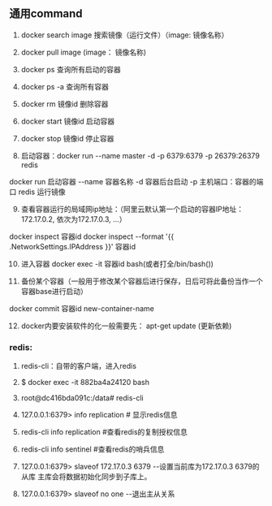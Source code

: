 ## 通用command

1. docker search image 搜索镜像（运行文件）（image: 镜像名称）
2. docker pull image (image： 镜像名称)
3. docker ps 查询所有启动的容器
4. docker ps  -a  查询所有容器
5. docker rm 镜像id    删除容器
6. docker start 镜像id   启动容器
7. docker stop 镜像id    停止容器

8. 启动容器：docker run --name master -d  -p 6379:6379 -p 26379:26379  redis
 
  docker run 启动容器
  --name 容器名称
  -d 容器后台启动
  -p 主机端口：容器的端口
  redis 运行镜像

9. 查看容器运行的局域网ip地址：（阿里云默认第一个启动的容器IP地址：172.17.0.2, 依次为172.17.0.3, ...）

  docker inspect 容器id
  docker inspect --format '{{ .NetworkSettings.IPAddress }}' 容器id

10. 进入容器 docker exec -it  容器id bash(或者打全/bin/bash())

11. 备份某个容器（一般用于修改某个容器后进行保存，日后可将此备份当作一个容器base进行启动）

  docker commit 容器id new-container-name

12. docker内要安装软件的化一般需要先： apt-get update (更新依赖)

### redis:

1. redis-cli：自带的客户端，进入redis

2. $ docker exec -it 882ba4a24120 bash
3. root@dc416bda091c:/data# redis-cli
4. 127.0.0.1:6379> info replication  # 显示redis信息
5. redis-cli info replication #查看redis的复制授权信息
6. redis-cli info sentinel   #查看redis的哨兵信息

7. 127.0.0.1:6379> slaveof 172.17.0.3 6379 --设置当前库为172.17.0.3 6379的从库 主库会将数据初始化同步到子库上。
8. 127.0.0.1:6379> slaveof no one  --退出主从关系










